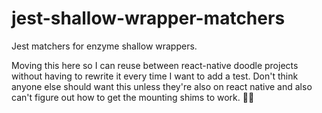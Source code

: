 # jest-shallow-wrapper-matchers
Jest matchers for enzyme shallow wrappers.

Moving this here so I can reuse between react-native doodle projects without having to
rewrite it every time I want to add a test. Don't think anyone else should want this
unless they're also on react native and also can't figure out how to get the mounting
shims to work. 🤷‍♀️
